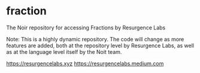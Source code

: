 # fraction
The Noir repository for accessing Fractions by Resurgence Labs

Note: This is a highly dynamic repository. The code will change as more features are added, both at the repository level by Resurgence Labs, as well as at the language level itself by the Noit team.

https://resurgencelabs.xyz
https://resurgencelabs.medium.com
